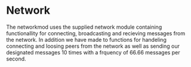 Network
==============================

The networkmod uses the supplied network module containing functionallity for connecting, broadcasting and recieving messages from the network. In addition we have made to functions for handeling connecting and loosing peers from the network as well as sending our designated messages 10 times with a frquency of 66.66 messages per second.






